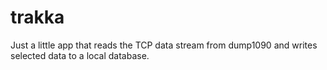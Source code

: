 # trakka

Just a little app that reads the TCP data stream from dump1090 and writes selected data to a local database. 

